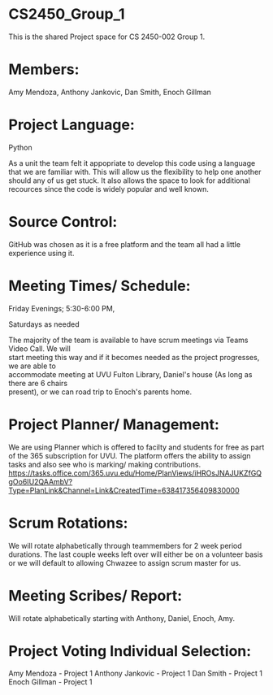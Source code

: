 # CS2450_Group_1

This is the shared Project space for CS 2450-002 Group 1.

# Members:

Amy Mendoza,
Anthony Jankovic,
Dan Smith,
Enoch Gillman

# Project Language:

Python

As a unit the team felt it appopriate to develop this code using a language that we are
familiar with. This will allow us the flexibility to help one another should any of us get
stuck. It also allows the space to look for additional recources since the code is widely
popular and well known.

# Source Control:

GitHub was chosen as it is a free platform and the team all had a little experience using it.

# Meeting Times/ Schedule:

Friday Evenings; 5:30-6:00 PM,

Saturdays as needed

The majority of the team is available to have scrum meetings via Teams Video Call. We will  
 start meeting this way and if it becomes needed as the project progresses, we are able to  
 accommodate meeting at UVU Fulton Library, Daniel's house (As long as there are 6 chairs  
 present), or we can road trip to Enoch's parents home.

# Project Planner/ Management:

We are using Planner which is offered to facilty and students for free as part of the 365
subscription for UVU. The platform offers the ability to assign tasks and also see who is
marking/ making contributions.
https://tasks.office.com/365.uvu.edu/Home/PlanViews/iHROsJNAJUKZfGQgOo6IU2QAAmbV?Type=PlanLink&Channel=Link&CreatedTime=638417356409830000

# Scrum Rotations:

We will rotate alphabetically through teammembers for 2 week period durations. The last
couple weeks left over will either be on a volunteer basis or we will default to allowing
Chwazee to assign scrum master for us.

# Meeting Scribes/ Report:

Will rotate alphabetically starting with Anthony, Daniel, Enoch, Amy.

# Project Voting Individual Selection: 
Amy Mendoza - Project 1 
Anthony Jankovic - Project 1 
Dan Smith - Project 1 
Enoch Gillman - Project 1 
